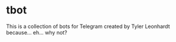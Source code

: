 # tbot
This is a collection of bots for Telegram created by Tyler Leonhardt because... eh... why not?
